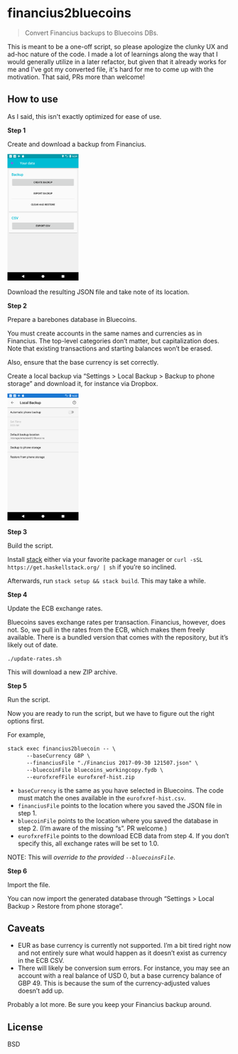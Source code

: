 # financius2bluecoins

> Convert Financius backups to Bluecoins DBs.

This is meant to be a one-off script, so please apologize the clunky UX and
ad-hoc nature of the code. I made a lot of learnings along the way that
I would generally utilize in a later refactor, but given that it already
works for me and I've got my converted file, it's hard for me to come
up with the motivation. That said, PRs more than welcome!

## How to use

As I said, this isn't exactly optimized for ease of use.

**Step 1**

Create and download a backup from Financius.

<img src="assets/screenshot_financius_backup.png" width="160">

Download the resulting JSON file and take note of its location.

**Step 2**

Prepare a barebones database in Bluecoins.

You must create accounts in the same names and currencies as in Financius. The top-level
categories don’t matter, but capitalization does. Note that existing transactions and starting
balances won’t be erased.

Also, ensure that the base currency is set correctly.

Create a local backup via “Settings > Local Backup > Backup to phone storage” and download it,
for instance via Dropbox.

<img src="assets/screenshot_bluecoins_backup.png" width="160">

**Step 3**

Build the script.

Install [stack](https://docs.haskellstack.org/en/stable/README/) either via your favorite
package manager or `curl -sSL https://get.haskellstack.org/ | sh` if you’re so inclined.

Afterwards, run `stack setup && stack build`. This may take a while.

**Step 4**

Update the ECB exchange rates.

Bluecoins saves exchange rates per transaction. Financius, however, does not. So, we pull in the
rates from the ECB, which makes them freely available. There is a bundled version that comes
with the repository, but it’s likely out of date.

```
./update-rates.sh
```

This will download a new ZIP archive.

**Step 5**

Run the script.

Now you are ready to run the script, but we have to figure out the right options first.

For example,
```
stack exec financius2bluecoin -- \
      --baseCurrency GBP \
      --financiusFile "./Financius 2017-09-30 121507.json" \
      --bluecoinFile bluecoins_workingcopy.fydb \
      --eurofxrefFile eurofxref-hist.zip
```

-	`baseCurrency` is the same as you have selected in Bluecoins. The code must match the
ones available in the `eurofxref-hist.csv`.
-	`financiusFile` points to the location where you saved the JSON file in step 1.
-	`bluecoinFile` points to the location where you saved the database in step 2. (I’m aware
of the missing “s”. PR welcome.)
-	`eurofxrefFile` points to the download ECB data from step 4. If you don’t specify this, all
exchange rates will be set to 1.0.

NOTE: This will *override to the provided `--bluecoinsFile`*.

**Step 6**

Import the file.

You can now import the generated database through “Settings > Local Backup > Restore from
phone storage”.

## Caveats

-	EUR as base currency is currently not supported. I’m a bit tired right now and not
entirely sure what would happen as it doesn’t exist as currency in the ECB CSV.
-	There will likely be conversion sum errors. For instance, you may see an account with a
real balance of USD 0, but a base currency balance of GBP 49. This is because the sum of
the currency-adjusted values doesn’t add up.

Probably a lot more. Be sure you keep your Financius backup around.

## License

BSD
